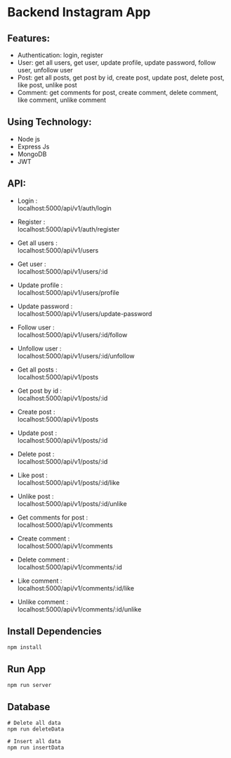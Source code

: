 # Backend Instagram App

## Features:

- Authentication: login, register
- User: get all users, get user, update profile, update password, follow user, unfollow user
- Post: get all posts, get post by id, create post, update post, delete post, like post, unlike post
- Comment: get comments for post, create comment, delete comment, like comment, unlike comment

## Using Technology:

- Node js
- Express Js
- MongoDB
- JWT

## API:

- Login : <br/>
  localhost:5000/api/v1/auth/login
- Register : <br/>
  localhost:5000/api/v1/auth/register

- Get all users :<br/>
  localhost:5000/api/v1/users
- Get user :<br/>
  localhost:5000/api/v1/users/:id
- Update profile :<br/>
  localhost:5000/api/v1/users/profile
- Update password : <br/>
  localhost:5000/api/v1/users/update-password
- Follow user :<br/>
  localhost:5000/api/v1/users/:id/follow
- Unfollow user :<br/>
  localhost:5000/api/v1/users/:id/unfollow

- Get all posts : <br/>
  localhost:5000/api/v1/posts
- Get post by id : <br/>
  localhost:5000/api/v1/posts/:id
- Create post : <br/>
  localhost:5000/api/v1/posts
- Update post : <br/>
  localhost:5000/api/v1/posts/:id
- Delete post : <br/>
  localhost:5000/api/v1/posts/:id
- Like post : <br/>
  localhost:5000/api/v1/posts/:id/like
- Unlike post : <br/>
  localhost:5000/api/v1/posts/:id/unlike

- Get comments for post : <br/>
  localhost:5000/api/v1/comments
- Create comment : <br/>
  localhost:5000/api/v1/comments
- Delete comment : <br/>
  localhost:5000/api/v1/comments/:id
- Like comment : <br/>
  localhost:5000/api/v1/comments/:id/like
- Unlike comment :<br/>
  localhost:5000/api/v1/comments/:id/unlike

## Install Dependencies

```
npm install
```

## Run App

```
npm run server
```

## Database

```
# Delete all data
npm run deleteData

# Insert all data
npm run insertData
```
